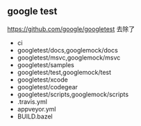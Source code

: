 ## google test
https://github.com/google/googletest
去除了
- ci
- googletest/docs,googlemock/docs
- googletest/msvc,googlemock/msvc
- googletest/samples
- googletest/test,googlemock/test
- googletest/xcode
- googletest/codegear
- googletest/scripts,googlemock/scripts
- .travis.yml
- appveyor.yml
- BUILD.bazel
